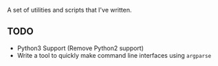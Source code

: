 A set of utilities and scripts that I've written.

## TODO ##
 -  Python3 Support (Remove Python2 support)
 -  Write a tool to quickly make command line interfaces using `argparse`
